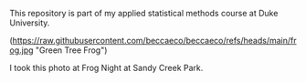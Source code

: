 This repository is part of my applied statistical methods course at Duke University.

(https://raw.githubusercontent.com/beccaeco/beccaeco/refs/heads/main/frog.jpg "Green Tree Frog")

I took this photo at Frog Night at Sandy Creek Park. 